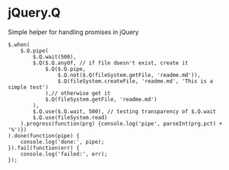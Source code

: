 jQuery.Q
========

Simple helper for handling promises in jQuery

	$.when(
	    $.Q.pipe(
	    	$.Q.wait(500),
	    	$.Q($.Q.anyOf, // if file doesn't exist, create it
	    		$.Q($.Q.pipe,
	            	$.Q.not($.Q(fileSystem.getFile, 'readme.md')),
	            	$.Q(fileSystem.createFile, 'readme.md', 'This is a simple test')
	            ),// otherwise get it
	        	$.Q(fileSystem.getFile, 'readme.md')
	        ),
	    	$.Q.use($.Q.wait, 500), // testing transparency of $.Q.wait
	        $.Q.use(fileSystem.read)
	    ).progress(function(prg) {console.log('pipe', parseInt(prg.pct) + '%')})
	).done(function(pipe) {
		console.log('done:', pipe);
	}).fail(function(err) {
		console.log('failed:', err);
	});


